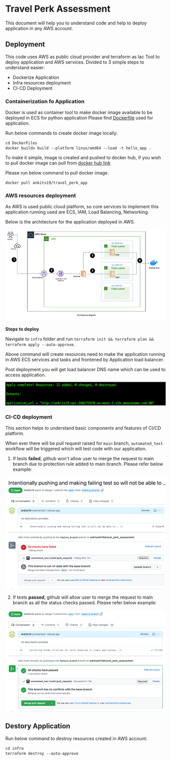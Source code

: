 # Travel Perk Assessment
This document will help you to understand code and help to deploy application in any AWS account.

## Deployment

This code uses AWS as public cloud provider and terraform as Iac Tool to deploy application and AWS services.
Divided to 3 simple steps to understand easier:

- Dockerize Application
- Infra resources deployment
- CI-CD Deployment

### Containerization fo Application

Docker is used as container tool to make docker image available to be deployed in ECS for python application 
Please find [Dockerfile](./DockerFiles/Dockerfile) used for application.

Run below commands to create docker image locally:

```commandline
cd DockerFiles
docker buildx build --platform linux/amd64 --load -t hello_app .
```

To make it simple, image is created and pushed to docker hub, if you wish to pull docker image can pull from  [docker hub link](https://hub.docker.com/repository/docker/ankits19/travel_perk_app)

Please run below command to pull docker image.

```commandline
docker pull ankits19/travel_perk_app
```
### AWS resources deployment

As AWS is used public cloud platform, so core services to implement this application running used are ECS, IAM, Load Balancing, Networking.

Below is the architecture for the application deployed in AWS.

![Architecture Diagram](./architecture.png)

**Steps to deploy**

Navigate to `infra` folder and run `terraform init && terraform plan && terraform apply --auto-approve`.

Above command will create resources need to make the application running in AWS ECS services and tasks and frontened by Application load balancer.

Post deployment you will get load balancer DNS name which can be used to access application.

![Terraform output](./terraform_apply.png)

### CI-CD deployment

This section helps to understand basic components and features of CI/CD platform.

When ever there will be pull request raised for `main` branch, `automated_test` workflow will be triggered which will test code with our application.
1. If tests **failed**, github won't allow user to merge the request to main branch due to protection rule added to main branch.
Please refer below example:

![build_failed](./build_failed.png)

2. If tests **passed**, github will allow user to merge the request to main branch as all the status checks passed.
Please refer below example:

![build_failed](./build_passed.png)


## Destory Application

Run below command to destroy resources created in AWS account:

```commandline
cd infra
terraform destroy --auto-approve
```